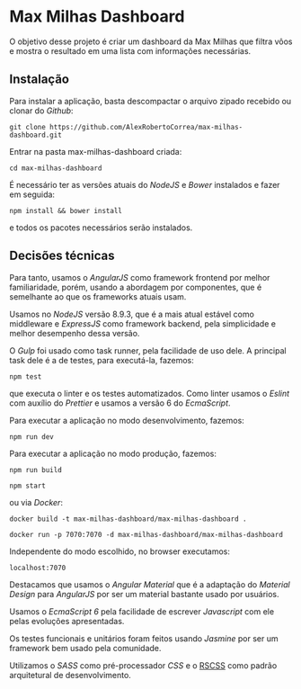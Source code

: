 # Max Milhas Dashboard

O objetivo desse projeto é criar um dashboard da Max Milhas que filtra vôos e mostra o resultado em uma lista com informações necessárias.

## Instalação

Para instalar a aplicação, basta descompactar o arquivo zipado recebido ou clonar do _Github_:

```
git clone https://github.com/AlexRobertoCorrea/max-milhas-dashboard.git
```

Entrar na pasta max-milhas-dashboard criada:

```
cd max-milhas-dashboard
```

É necessário ter as versões atuais do _NodeJS_ e _Bower_ instalados e fazer em seguida:

```
npm install && bower install
```

e todos os pacotes necessários serão instalados.

## Decisões técnicas

Para tanto, usamos o _AngularJS_ como framework frontend por melhor familiaridade, porém, usando a abordagem por componentes, que é semelhante ao que 
os frameworks atuais usam.

Usamos no _NodeJS_ versão 8.9.3, que é a mais atual estável como middleware e _ExpressJS_ como framework backend, pela simplicidade e melhor desempenho dessa versão.
 
O _Gulp_ foi usado como task runner, pela facilidade de uso dele. A principal task dele é a de testes, para executá-la, fazemos:

```
npm test
```

que executa o linter e os testes automatizados. Como linter usamos o _Eslint_ com auxílio do _Prettier_ e usamos a versão 6 do _EcmaScript_.

Para executar a aplicação no modo desenvolvimento, fazemos:

```
npm run dev
```

Para executar a aplicação no modo produção, fazemos:

```
npm run build

npm start
```

ou via _Docker_:

```
docker build -t max-milhas-dashboard/max-milhas-dashboard .

docker run -p 7070:7070 -d max-milhas-dashboard/max-milhas-dashboard
```

Independente do modo escolhido, no browser executamos:

```
localhost:7070
```

Destacamos que usamos o _Angular Material_ que é a adaptação do _Material Design_ para _AngularJS_ por ser um material bastante usado por usuários.

Usamos o _EcmaScript 6_ pela facilidade de escrever _Javascript_ com ele pelas evoluções apresentadas.

Os testes funcionais e unitários foram feitos usando _Jasmine_ por ser um framework bem usado pela comunidade.

Utilizamos o _SASS_ como pré-processador _CSS_ e o [RSCSS](http://rscss.io) como padrão arquitetural de desenvolvimento.
